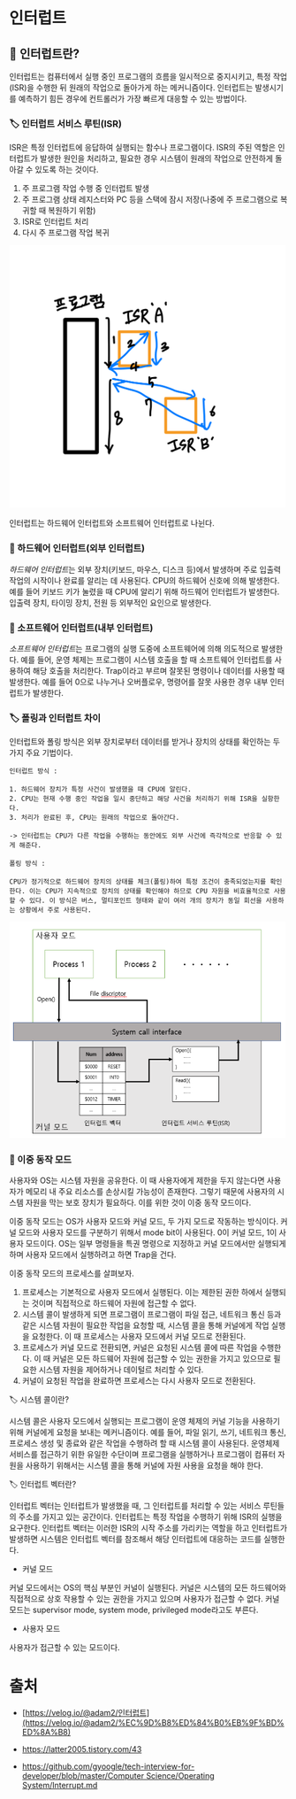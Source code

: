 # 인터럽트
## 📍 인터럽트란?
인터럽트는 컴퓨터에서 실행 중인 프로그램의 흐름을 일시적으로 중지시키고, 특정 작업(ISR)을 수행한 뒤 원래의 작업으로 돌아가게 하는 메커니즘이다. 인터럽트는 발생시기를 예측하기 힘든 경우에 컨트롤러가 가장 빠르게 대응할 수 있는 방법이다.

### 🏷️ 인터럽트 서비스 루틴(ISR)
ISR은 특정 인터럽트에 응답하여 실행되는 함수나 프로그램이다. ISR의 주된 역할은 인터럽트가 발생한 원인을 처리하고, 필요한 경우 시스템이 원래의 작업으로 안전하게 돌아갈 수 있도록 하는 것이다.
1. 주 프로그램 작업 수행 중 인터럽트 발생
2. 주 프로그램 상태 레지스터와 PC 등을 스택에 잠시 저장(나중에 주 프로그램으로 복귀할 때 복원하기 위함)
3. ISR로 인터럽트 처리
4. 다시 주 프로그램 작업 복귀

<img src = "./img/os_interrupt_2.png" alt="interrupt_2" width="500">

인터럽트는 하드웨어 인터럽트와 소프트웨어 인터럽트로 나뉜다.

### 📍 하드웨어 인터럽트(외부 인터럽트)
*하드웨어 인터럽트*는 외부 장치(키보드, 마우스, 디스크 등)에서 발생하며 주로 입출력 작업의 시작이나 완료를 알리는 데 사용된다. CPU의 하드웨어 신호에 의해 발생한다. 예를 들어 키보드 키가 눌렸을 때 CPU에 알리기 위해 하드웨어 인터럽트가 발생한다. 입출력 장치, 타이밍 장치, 전원 등 외부적인 요인으로 발생한다.





### 📍 소프트웨어 인터럽트(내부 인터럽트)
*소프트웨어 인터럽트*는 프로그램의 실행 도중에 소프트웨어에 의해 의도적으로 발생한다. 예를 들어, 운영 체제는 프로그램이 시스템 호출을 할 때 소프트웨어 인터럽트를 사용하여 해당 호출을 처리한다. Trap이라고 부르며 잘못된 명령이나 데이터를 사용할 때 발생한다. 예를 들어 0으로 나누거나 오버플로우, 명령어를 잘못 사용한 경우 내부 인터럽트가 발생한다.


### 🏷️ 폴링과 인터럽트 차이
인터럽트와 폴링 방식은 외부 장치로부터 데이터를 받거나 장치의 상태를 확인하는 두 가지 주요 기법이다.

    인터럽트 방식 :

    1. 하드웨어 장치가 특정 사건이 발생했을 때 CPU에 알린다.
    2. CPU는 현재 수행 중인 작업을 일시 중단하고 해당 사건을 처리하기 위해 ISR을 실항한다.
    3. 처리가 완료된 후, CPU는 원래의 작업으로 돌아간다.

    -> 인터럽트는 CPU가 다른 작업을 수행하는 동안에도 외부 사건에 즉각적으로 반응할 수 있게 해준다.

    폴링 방식 : 

    CPU가 정기적으로 하드웨어 장치의 상태를 체크(폴링)하여 특정 조건이 충족되었는지를 확인한다. 이는 CPU가 지속적으로 장치의 상태를 확인해야 하므로 CPU 자원을 비효율적으로 사용할 수 있다. 이 방식은 버스, 멀티포인트 형태와 같이 여러 개의 장치가 동일 회선을 사용하는 상황에서 주로 사용된다.


<img src = "./img/os_interrupt_1.png" alt="interrupt_1" width="500">

### 📍 이중 동작 모드
사용자와 OS는 시스템 자원을 공유한다. 이 때 사용자에게 제한을 두지 않는다면 사용자가 메모리 내 주요 리소스를 손상시킬 가능성이 존재한다. 그렇기 때문에 사용자의 시스템 자원을 막는 보호 장치가 필요하다. 이를 위한 것이 이중 동작 모드이다.

이중 동작 모드는 OS가 사용자 모드와 커널 모드, 두 가지 모드로 작동하는 방식이다. 커널 모드와 사용자 모드를 구분하기 위해서 mode bit이 사용된다. 0이 커널 모드, 1이 사용자 모드이다. OS는 일부 명령들을 특권 명령으로 지정하고 커널 모드에서만 실행되게 하며 사용자 모드에서 실행하려고 하면 Trap을 건다.


이중 동작 모드의 프로세스를 살펴보자.

1. 프로세스는 기본적으로 사용자 모드에서 실행된다. 이는 제한된 권한 하에서 실행되는 것이며 직접적으로 하드웨어 자원에 접근할 수 없다.
2. 시스템 콜이 발생하게 되면 프로그램이 프로그램이 파일 접근, 네트워크 통신 등과 같은 시스템 자원이 필요한 작업을 요청할 때, 시스템 콜을 통해 커널에게 작업 실행을 요청한다. 이 때 프로세스는 사용자 모드에서 커널 모드로 전환된다.
3. 프로세스가 커널 모드로 전환되면, 커널은 요청된 시스템 콜에 따른 작업을 수행한다. 이 때 커널은 모든 하드웨어 자원에 접근할 수 있는 권한을 가지고 있으므로 필요한 시스템 자원을 제어하거나 데이털르 처리할 수 있다.
4. 커널이 요청된 작업을 완료하면 프로세스는 다시 사용자 모드로 전환된다.

🏷️ 시스템 콜이란?

시스템 콜은 사용자 모드에서 실행되는 프로그램이 운영 체제의 커널 기능을 사용하기 위해 커널에게 요청을 보내는 메커니즘이다. 예를 들어, 파일 읽기, 쓰기, 네트워크 통신, 프로세스 생성 및 종료와 같은 작업을 수행하려 할 때 시스템 콜이 사용된다. 운영체제 서비스를 접근하기 위한 유일한 수단이며 프로그램을 실행하거나 프로그램이 컴퓨터 자원을 사용하기 위해서는 시스템 콜을 통해 커널에 자원 사용을 요청을 해야 한다.

🏷️ 인터럽트 벡터란?

인터럽트 벡터는 인터럽트가 발생했을 때, 그 인터럽트를 처리할 수 있는 서비스 루틴들의 주소를 가지고 있는 공간이다. 인터럽트는 특정 작업을 수행하기 위해 ISR의 실행을 요구한다. 인터럽트 벡터는 이러한 ISR의 시작 주소를 가리키는 역할을 하고 인터럽트가 발생하면 시스템은 인터럽트 벡터를 참조해서 해당 인터럽트에 대응하는 코드를 실행한다.

- 커널 모드

커널 모드에서는 OS의 핵심 부분인 커널이 실행된다. 커널은 시스템의 모든 하드웨어와 직접적으로 상호 작용할 수 있는 권한을 가지고 있으며 사용자가 접근할 수 없다. 커널 모드는 supervisor mode, system mode, privileged mode라고도 부른다.

- 사용자 모드

사용자가 접근할 수 있는 모드이다. 


# 출처
- [https://velog.io/@adam2/인터럽트](https://velog.io/@adam2/%EC%9D%B8%ED%84%B0%EB%9F%BD%ED%8A%B8)

- https://latter2005.tistory.com/43

- [https://github.com/gyoogle/tech-interview-for-developer/blob/master/Computer Science/Operating System/Interrupt.md](https://github.com/gyoogle/tech-interview-for-developer/blob/master/Computer%20Science/Operating%20System/Interrupt.md)